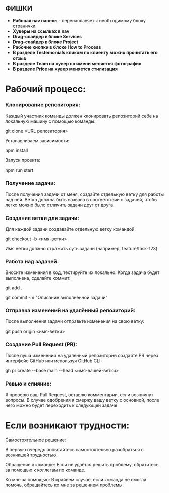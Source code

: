 <h2> ФИШКИ </h2>

* **Рабочая nav панель** - перенаплавяет к необходимому блоку странички.
* **Хуверы на ссылках в nav**
* **Drag-слайдер в блоке Services**
* **Drag-слайдер в блоке Project**
* **Рабочие кнопки в блоке How to Process**
* **В разделе Testemonials кликом по клиенту можно прочитать его отзыв**
* **В разделе Team на хувер по имени меняется фотография**
* **В разделе Price на хувер меняется стилизация**

<h1>Рабочий процесс:</h1>

<h3>Клонирование репозитория:</h3>

Каждый участник команды должен клонировать репозиторий себе на локальную машину с помощью команды:

git clone <URL репозитория>

Устанавливаем зависимости: 

npm install

Запуск проекта:

npm run start

<h3>Получение задачи:</h3>

После получения задачи от меня, создайте отдельную ветку для работы над ней. Ветка должна быть названа в соответствии с задачей, чтобы легко можно было отличить задачи друг от друга.

<h3>Создание ветки для задачи:</h3>

Для каждой задачи создавайте отдельную ветку командой:

git checkout -b <имя-ветки>

Имя ветки должно отражать суть задачи (например, feature/task-123).

<h3>Работа над задачей:</h3>

Вносите изменения в код, тестируйте их локально. Когда задача будет выполнена, сделайте коммит:

git add .

git commit -m "Описание выполненной задачи"

<h3>Отправка изменений на удалённый репозиторий:</h3>

После выполнения задачи отправьте изменения на свою ветку:

git push origin <имя-ветки>

<h3>Создание Pull Request (PR):</h3>

После пуша изменений на удалённый репозиторий создайте PR через интерфейс GitHub или используя GitHub CLI:

gh pr create --base main --head <имя-вашей-ветки>

<h3>Ревью и слияние:</h3>

Я проверю ваш Pull Request, оставлю комментарии, если возникнут вопросы. В случае одобрения я смержу вашу ветку с основной, после чего можно будет переходить к следующей задаче.

<h1>Если возникают трудности:</h1>

Самостоятельное решение:

В первую очередь попытайтесь самостоятельно разобраться с возникшей трудностью.

Обращение к команде:
Если не удаётся решить проблему, обратитесь за помощью к коллегам по команде.

Ко мне за помощью:
В крайнем случае, если команда не смогла помочь, обращайтесь ко мне за решением проблемы.
